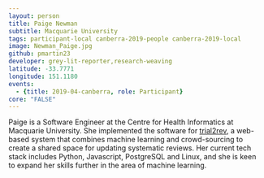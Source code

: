 ```yaml
---
layout: person
title: Paige Newman
subtitle: Macquarie University
tags: participant-local canberra-2019-people canberra-2019-local
image: Newman_Paige.jpg
github: pmartin23
developer: grey-lit-reporter,research-weaving
latitude: -33.7771
longitude: 151.1180
events:
  - {title: 2019-04-canberra, role: Participant}
core: "FALSE"
---
```

Paige is a Software Engineer at the Centre for Health Informatics at Macquarie University. She implemented the software for <a href="https://surveillance-chi.mq.edu.au/">trial2rev</a>, a web-based system that combines machine learning and crowd-sourcing to create a shared space for updating systematic reviews. Her current tech stack includes Python, Javascript,  PostgreSQL and Linux, and she is keen to expand her skills further in the area of machine learning.